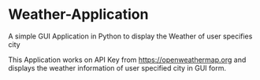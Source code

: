 # Weather-Application
A simple GUI Application in Python to display the Weather of user specifies city

This Application works on API Key from https://openweathermap.org and displays
the weather information of user specified city in GUI form.
